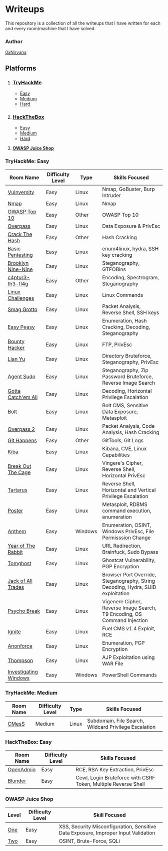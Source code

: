 # Writeups

This repository is a collection of all the writeups that I have written for each and every room/machine that I have solved.

### Author

[0xNirvana](https://tryhackme.com/p/0xNirvana)

## **Platforms**

1. ### [TryHackMe](#TryHackMe-Easy)

   * [Easy](#TryHackMe-Easy)
   * [Medium](#TryHackMe-Medium)
   * [Hard](./TryHackMe/Hard/hard.md)

2. ### [HackTheBox](#HackTheBox-Easy)

   * [Easy](#HackTheBox-Easy)
   * [Medium](./HackTheBox/Medium/medium.md)
   * [Hard](./HackTheBox/Hard/hard.md)
   
3. **[OWASP Juice Shop](#OWASP-Juice-Shop)**

### TryHackMe: Easy

| Room Name | Difficulty Level | Type | Skills Focused |
|-----------|------------------|----------------|----------------|
|[Vulnversity](./TryHackMe/Easy/Vulnversity/vulnversity_writeup.md)|Easy|Linux|Nmap, GoBuster, Burp Intruder|
|[Nmap](./TryHackMe/Easy/Nmap/nmap_writeup.md)|Easy|Linux|Nmap|
|[OWASP Top 10](./TryHackMe/Easy/OWASP_Top_10/writeup.md)|Easy|Other|OWASP Top 10|
|[Overpass](./TryHackMe/Easy/Overpass/overpass.md)|Easy|Linux|Data Exposure & PrivEsc|
|[Crack The Hash](./TryHackMe/Easy/CrackTheHash/crackthehash.md)|Easy|Other|Hash Cracking|
|[Basic Pentesting](./TryHackMe/Easy/BasicPentesting/basicpentesting.md)|Easy|Linux|enum4linux, hydra, SSH key cracking|
|[Brooklyn Nine-Nine](./TryHackMe/Easy/Brooklyn99/brooklyn99.md)|Easy|Linux|Steganography, GTFOBins|
|[c4ptur3-th3-fl4g](./TryHackMe/Easy/c4ptur3-th3-fl4g/capturetheflag.md)|Easy|Other|Encoding, Spectrogram, Steganography|
|[Linux Challenges](./TryHackMe/Easy/LinuxChallenges/linuxchallenges.md)|Easy|Linux|Linux Commands|
|[Smag Grotto](./TryHackMe/Easy/SmagGrotto/smaggrotto.md)|Easy|Linux|Packet Analysis, Reverse Shell, SSH keys|
|[Easy Peasy](./TryHackMe/Easy/EasyPeasy/easypeasy.md)|Easy|Linux|Enumeration, Hash Cracking, Decoding, Steganography|
|[Bounty Hacker](./TryHackMe/Easy/bountyHacker/bountyhacker.md)|Easy|Linux|FTP, PrivEsc|
|[Lian Yu](./TryHackMe/Easy/lianYu/lianyu.md)|Easy|Linux|Directory Bruteforce, Steganography, PrivEsc|
|[Agent Sudo](./TryHackMe/Easy/agentSudo/agentsudo.md)|Easy|Linux|Steganography, Zip Password Bruteforce, Reverse Image Search|
|[Gotta Catch'em All](./TryHackMe/Easy/gottaCatchEmAll/gottacatchemall.md)|Easy|Linux|Decoding, Horizontal Privilege Escalation|
|[Bolt](./TryHackMe/Easy/bolt/bolt.md)|Easy|Linux|Bolt CMS, Sensitive Data Exposure, Metasploit|
|[Overpass 2](./TryHackMe/Easy/overpass2/overpass2.md)|Easy|Linux|Packet Analysis, Code Analysis, Hash Cracking|
|[Git Happens](./TryHackMe/Easy/gitHappens/githappens.md)|Easy|Other|GitTools, Git Logs|
|[Kiba](./TryHackMe/Easy/kiba/kiba.md)|Easy|Linux|Kibana, CVE, Linux Capabilities|
|[Break Out The Cage](./TryHackMe/Easy/breakOutTheCage/breakoutthecage.md)|Easy|Linux|Vingere's Cipher, Reverse Shell, Horizontal PrivEsc|
|[Tartarus](./TryHackMe/Easy/tartarus/tartarus.md)|Easy|Linux|Reverse Shell, Horizontal and Vertical Privilege Escalation|
|[Poster](./TryHackMe/Easy/poster/poster.md)|Easy|Linux|Metasploit, RDBMS command execution, enumeration|
|[Anthem](./TryHackMe/Easy/anthem/anthem.md)|Easy|Windows|Enumeration, OSINT, Windows PrivEsc, File Permisssion Change|
|[Year of The Rabbit](./TryHackMe/Easy/yearOfTheRabbit/yearoftherabbit.md)|Easy|Linux|URL Redirection, Brainfuck, Sudo Bypass|
|[Tomghost](./TryHackMe/Easy/tomghost/tomghost.md)|Easy|Linux|Ghostcat Vulnerability, PGP Encryption|
|[Jack of All Trades](./TryHackMe/Easy/jackofalltrades/jackofalltrades.md)|Easy|Linux|Browser Port Override, Steganography, String Decoding, Hydra, SUID exploitation|
|[Psycho Break](./TryHackMe/Easy/psychoBreak/psychobreak.md)|Easy|Linux|Vigenere Cipher, Reverse Image Search, T9 Encoding, OS Command Injection|
|[Ignite](./TryHackMe/Easy/ignite/ignite.md)|Easy|Linux|Fuel CMS v1.4 Exploit, RCE|
|[Anonforce](./TryHackMe/Easy/anonforce/anonforce.md)|Easy|Linux|Enumeration, PGP Encryption|
|[Thompson](./TryHackMe/Easy/thompson/thompson.md)|Easy|Linux|AJP Exploitation using WAR File|
|[Investigating Windows](./TryHackMe/Easy/investigatingWindows/investigatingwindows.md)|Easy|Windows|PowerShell Commands|

### TryHackMe: Medium

| Room Name                                  | Difficulty Level | Type  | Skills Focused                                        |
| ------------------------------------------ | ---------------- | ----- | ----------------------------------------------------- |
| [CMesS](./TryHackMe/Medium/cmess/cmess.md) | Medium           | Linux | Subdomain, File Search, Wildcard Privilege Escalation |



### HackTheBox: Easy

| Room Name                                             | Difficulty Level | Skills Focused                                               |
| ----------------------------------------------------- | ---------------- | ------------------------------------------------------------ |
| [OpenAdmin](./HackTheBox/Easy/openAdmin/openadmin.md) | Easy             | RCE, RSA Key Extraction, PrivEsc                             |
| [Blunder](./HackTheBox/Easy/blunder/blunder.md)       | Easy             | Cewl, Login Bruteforce with CSRF Token, Multiple Reverse Shell |

### OWASP Juice Shop

| Level | Difficulty Level | Skill Focused                                                |
| ----- | ---------------- | ------------------------------------------------------------ |
| [One](./OWASP_Juice_Shop/Level1.md)  | Easy             | XSS, Security Misconfiguration, Sensitive Data Exposure, Improper Input Validation |
| [Two](./OWASP_Juice_Shop/Level2.md) | Easy | OSINT, Brute-Force, SQLi |

